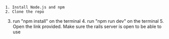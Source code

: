 	1. Install Node.js and npm
	2. Clone the repo
  3. run "npm install" on the terminal
	4. run "npm run dev" on the terminal
	5. Open the link provided. Make sure the rails server is open to be able to use
